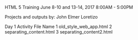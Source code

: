 HTML 5 Training
June 8-10 and 13-14, 2017
8:00AM - 5:00PM


Projects and outputs by: John Elmer Loretizo

Day 1
Activity        File Name
1           old_style_web_app.html
2           separating_content.html
3           separating_content2.html
